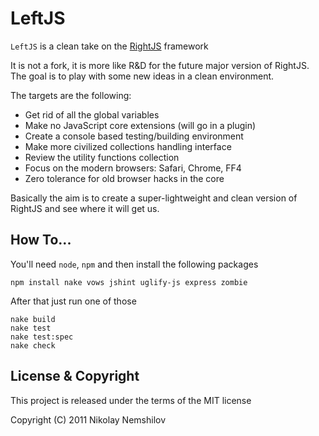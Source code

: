 # LeftJS

`LeftJS` is a clean take on the [RightJS](http://rightjs.org) framework

It is not a fork, it is more like R&D for the future major version of
RightJS. The goal is to play with some new ideas in a clean environment.

The targets are the following:

 * Get rid of all the global variables
 * Make no JavaScript core extensions (will go in a plugin)
 * Create a console based testing/building environment
 * Make more civilized collections handling interface
 * Review the utility functions collection
 * Focus on the modern browsers: Safari, Chrome, FF4
 * Zero tolerance for old browser hacks in the core

Basically the aim is to create a super-lightweight and clean version of
RightJS and see where it will get us.


## How To...

You'll need `node`, `npm` and then install the following packages

    npm install nake vows jshint uglify-js express zombie

After that just run one of those

    nake build
    nake test
    nake test:spec
    nake check



## License & Copyright

This project is released under the terms of the MIT license

Copyright (C) 2011 Nikolay Nemshilov